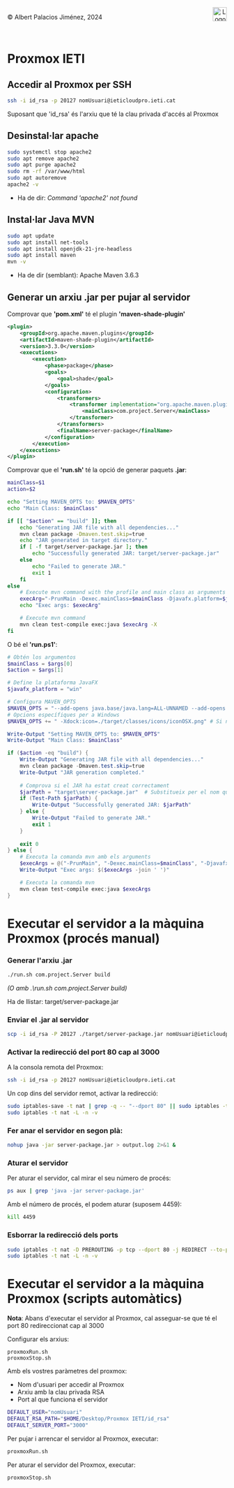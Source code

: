 <div style="display: flex; width: 100%;">
    <div style="flex: 1; padding: 0px;">
        <p>© Albert Palacios Jiménez, 2024</p>
    </div>
    <div style="flex: 1; padding: 0px; text-align: right;">
        <img src="./assets/ieti.png" height="32" alt="Logo de IETI" style="max-height: 32px;">
    </div>
</div>
<br/>

# Proxmox IETI  

## Accedir al Proxmox per SSH

```bash
ssh -i id_rsa -p 20127 nomUsuari@ieticloudpro.ieti.cat
```

Suposant que 'id_rsa' és l'arxiu que té la clau privada d'accés al Proxmox

## Desinstal·lar apache

```bash
sudo systemctl stop apache2
sudo apt remove apache2
sudo apt purge apache2
sudo rm -rf /var/www/html
sudo apt autoremove
apache2 -v
```

- Ha de dir: *Command 'apache2' not found*

## Instal·lar Java MVN

```bash
sudo apt update
sudo apt install net-tools
sudo apt install openjdk-21-jre-headless
sudo apt install maven
mvn -v
```

- Ha de dir (semblant): Apache Maven 3.6.3

## Generar un arxiu .jar per pujar al servidor

Comprovar que **'pom.xml'** té el plugin **'maven-shade-plugin'**

```xml
<plugin>
    <groupId>org.apache.maven.plugins</groupId>
    <artifactId>maven-shade-plugin</artifactId>
    <version>3.3.0</version>
    <executions>
        <execution>
            <phase>package</phase>
            <goals>
                <goal>shade</goal>
            </goals>
            <configuration>
                <transformers>
                    <transformer implementation="org.apache.maven.plugins.shade.resource.ManifestResourceTransformer">
                        <mainClass>com.project.Server</mainClass> 
                    </transformer>
                </transformers>
                <finalName>server-package</finalName>
            </configuration>
        </execution>
    </executions>
</plugin>
```

Comprovar que el **'run.sh'** té la opció de generar paquets **.jar**:

```sh
mainClass=$1
action=$2 

echo "Setting MAVEN_OPTS to: $MAVEN_OPTS"
echo "Main Class: $mainClass"

if [[ "$action" == "build" ]]; then
    echo "Generating JAR file with all dependencies..."
    mvn clean package -Dmaven.test.skip=true
    echo "JAR generated in target directory."
    if [ -f target/server-package.jar ]; then
        echo "Successfully generated JAR: target/server-package.jar"
    else
        echo "Failed to generate JAR."
        exit 1
    fi
else
    # Execute mvn command with the profile and main class as arguments
    execArg="-PrunMain -Dexec.mainClass=$mainClass -Djavafx.platform=$javafx_platform"
    echo "Exec args: $execArg"

    # Execute mvn command
    mvn clean test-compile exec:java $execArg -X
fi
```

O bé el **'run.ps1'**:

```powershell
# Obtén los argumentos
$mainClass = $args[0]
$action = $args[1]

# Define la plataforma JavaFX
$javafx_platform = "win"

# Configura MAVEN_OPTS
$MAVEN_OPTS = "--add-opens java.base/java.lang=ALL-UNNAMED --add-opens java.base/java.nio=ALL-UNNAMED --add-opens java.base/java.util=ALL-UNNAMED --module-path $FX_PATH --add-modules javafx.controls,javafx.fxml,javafx.graphics"
# Opcions específiques per a Windows
$MAVEN_OPTS += " -Xdock:icon=./target/classes/icons/iconOSX.png" # Si necessites aquesta opció, la pots mantenir

Write-Output "Setting MAVEN_OPTS to: $MAVEN_OPTS"
Write-Output "Main Class: $mainClass"

if ($action -eq "build") {
    Write-Output "Generating JAR file with all dependencies..."
    mvn clean package -Dmaven.test.skip=true
    Write-Output "JAR generation completed."
    
    # Comprova si el JAR ha estat creat correctament
    $jarPath = "target\server-package.jar"  # Substitueix per el nom que has definit
    if (Test-Path $jarPath) {
        Write-Output "Successfully generated JAR: $jarPath"
    } else {
        Write-Output "Failed to generate JAR."
        exit 1
    }
    
    exit 0
} else {
    # Executa la comanda mvn amb els arguments
    $execArgs = @("-PrunMain", "-Dexec.mainClass=$mainClass", "-Djavafx.platform=$javafx_platform")
    Write-Output "Exec args: $($execArgs -join ' ')"

    # Executa la comanda mvn
    mvn clean test-compile exec:java $execArgs
}
```

# Executar el servidor a la màquina Proxmox (procés manual)

### Generar l'arxiu .jar

```bash
./run.sh com.project.Server build
```

*(O amb .\run.sh com.project.Server build)*

Ha de llistar: target/server-package.jar

### Enviar el .jar al servidor

```bash
scp -i id_rsa -P 20127 ./target/server-package.jar nomUsuari@ieticloudpro.ieti.cat:~/
```

### Activar la redirecció del port 80 cap al 3000

A la consola remota del Proxmox:

```bash
ssh -i id_rsa -p 20127 nomUsuari@ieticloudpro.ieti.cat
```

Un cop dins del servidor remot, activar la redirecció:

```bash
sudo iptables-save -t nat | grep -q -- "--dport 80" || sudo iptables -t nat -A PREROUTING -p tcp --dport 80 -j REDIRECT --to-port 3000
sudo iptables -t nat -L -n -v
```

### Fer anar el servidor en segon plà:

```bash
nohup java -jar server-package.jar > output.log 2>&1 &
```

### Aturar el servidor

Per aturar el servidor, cal mirar el seu número de procés:

```bash
ps aux | grep 'java -jar server-package.jar'
```

Amb el número de procés, el podem aturar (suposem 4459):

```bash
kill 4459
```

### Esborrar la redirecció dels ports

```bash
sudo iptables -t nat -D PREROUTING -p tcp --dport 80 -j REDIRECT --to-port 3000
sudo iptables -t nat -L -n -v
```

# Executar el servidor a la màquina Proxmox (scripts automàtics)

**Nota**: Abans d'executar el servidor al Proxmox, cal asseguar-se que té el port 80 redireccionat cap al 3000

Configurar els arxius:

```text
proxmoxRun.sh
proxmoxStop.sh
```

Amb els vostres paràmetres del proxmox:

* Nom d'usuari per accedir al Proxmox
* Arxiu amb la clau privada RSA
* Port al que funciona el servidor

```bash
DEFAULT_USER="nomUsuari"
DEFAULT_RSA_PATH="$HOME/Desktop/Proxmox IETI/id_rsa"
DEFAULT_SERVER_PORT="3000"
```

Per pujar i arrencar el servidor al Proxmox, executar:

```bash
proxmoxRun.sh
```

Per aturar el servidor del Proxmox, executar:

```bash
proxmoxStop.sh
```